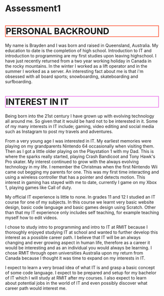# Assessment1 


<html>
<body>

<h1 style="border: 2px solid Tomato;">PERSONAL BACKROUND</h1>
<p>My name is Brayden and I was born and raised in Queensland, Australia. My education to date is the completion of high school. Introduction to IT and introduction to programming are my first studies upon leaving highschool. I have just recently returned from a two year working holiday in Canada in the rocky mountains. In the winter I worked as a lift operator and in the summer I worked as a server. An interesting fact about me is that i'm obsessed with all board sports; snowboarding, skateboarding and surfboarding. </p>

<h1 style="border:2px solid Violet;">INTEREST IN IT</h1>
<p>Being born into the 21st century I have grown up with evolving technology all around me. So given that it would be hard not to be interested in it. Some of my many interests in IT include; gaming, video editing and social media such as Instagram to post my travels and adventures.</p>

<p>From a very young age I was interested in IT. My earliest memories were playing on my grandparents Nintendo 64 occasionally when visiting them. Then as I got a little older playing on the Playstation 1 with my Dad. This is where the sparks really started, playing Crash Bandicoot and Tony Hawk's Pro skater. My interest continued to grow with the always evolving technology in my life. I remember the Christmas when the first Nintendo Wii came out begging my parents for one. This was my first time interacting and using a wireless controller that has a pointer and detects motion. This interest in gaming has stayed with me to date, currently I game on my Xbox 1, playing games like Call of duty.</p>

<p>My official IT experience is little to none. In grades 11 and 12 I studied an IT course for one of my subjects. In this course we learnt very basic website design, basic code language and basic games design using Scratch. Other than that my IT experience only includes self teaching, for example teaching myself how to edit videos. </p>

<p>I chose to study intro to programming and intro to IT at RMIT because I thoroughly enjoyed studying IT at school and wanted to further develop this interest as a possible career path. I believe that IT will be an always changing and ever growing aspect in human life, therefore as a career it would be interesting and as an individual you would always be learning. I chose RMIT through open universities Australia upon my return from Canada because I thought it was time to expand on my interests in IT.</p>

<p>I expect to learn a very broad idea of what IT is and grasp a basic concept of some code language. I expect to be prepared and setup for my bachelor of IT which I will study at RMIT after my courses. I also expect to learn about potential jobs in the world of IT and even possibly discover what career path would interest me. </p>



</body>
</html>
